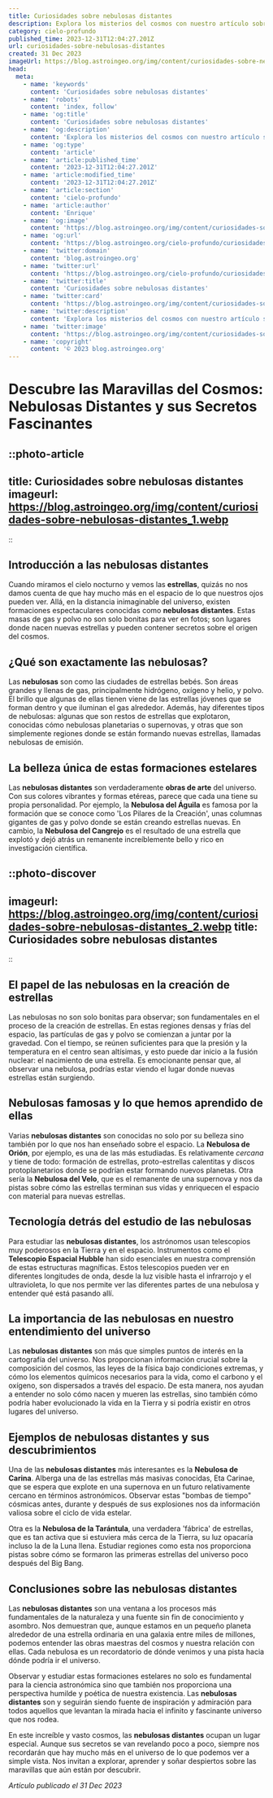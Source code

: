 ```yaml
---
title: Curiosidades sobre nebulosas distantes
description: Explora los misterios del cosmos con nuestro artículo sobre nebulosas distantes y descubre maravillas celestiales escondidas en el vasto universo.
category: cielo-profundo
published_time: 2023-12-31T12:04:27.201Z
url: curiosidades-sobre-nebulosas-distantes
created: 31 Dec 2023
imageUrl: https://blog.astroingeo.org/img/content/curiosidades-sobre-nebulosas-distantes_1.webp
head:
  meta:
    - name: 'keywords'
      content: 'Curiosidades sobre nebulosas distantes'
    - name: 'robots'
      content: 'index, follow'
    - name: 'og:title'
      content: 'Curiosidades sobre nebulosas distantes'
    - name: 'og:description'
      content: 'Explora los misterios del cosmos con nuestro artículo sobre nebulosas distantes y descubre maravillas celestiales escondidas en el vasto universo.'
    - name: 'og:type'
      content: 'article'
    - name: 'article:published_time'
      content: '2023-12-31T12:04:27.201Z'
    - name: 'article:modified_time'
      content: '2023-12-31T12:04:27.201Z'
    - name: 'article:section'
      content: 'cielo-profundo'
    - name: 'article:author'
      content: 'Enrique'
    - name: 'og:image'
      content: 'https://blog.astroingeo.org/img/content/curiosidades-sobre-nebulosas-distantes_1.webp'
    - name: 'og:url'
      content: 'https://blog.astroingeo.org/cielo-profundo/curiosidades-sobre-nebulosas-distantes'
    - name: 'twitter:domain'
      content: 'blog.astroingeo.org'
    - name: 'twitter:url'
      content: 'https://blog.astroingeo.org/cielo-profundo/curiosidades-sobre-nebulosas-distantes'
    - name: 'twitter:title'
      content: 'Curiosidades sobre nebulosas distantes'
    - name: 'twitter:card'
      content: 'https://blog.astroingeo.org/img/content/curiosidades-sobre-nebulosas-distantes_1.webp'
    - name: 'twitter:description'
      content: 'Explora los misterios del cosmos con nuestro artículo sobre nebulosas distantes y descubre maravillas celestiales escondidas en el vasto universo.'
    - name: 'twitter:image'
      content: 'https://blog.astroingeo.org/img/content/curiosidades-sobre-nebulosas-distantes_1.webp'
    - name: 'copyright'
      content: '© 2023 blog.astroingeo.org'
---
```

# Descubre las Maravillas del Cosmos: Nebulosas Distantes y sus Secretos Fascinantes

::photo-article
---
title: Curiosidades sobre nebulosas distantes
imageurl: https://blog.astroingeo.org/img/content/curiosidades-sobre-nebulosas-distantes_1.webp
---
::

## Introducción a las nebulosas distantes

Cuando miramos el cielo nocturno y vemos las **estrellas**, quizás no nos damos cuenta de que hay mucho más en el espacio de lo que nuestros ojos pueden ver. Allá, en la distancia inimaginable del universo, existen formaciones espectaculares conocidas como **nebulosas distantes**. Estas masas de gas y polvo no son solo bonitas para ver en fotos; son lugares donde nacen nuevas estrellas y pueden contener secretos sobre el origen del cosmos.

## ¿Qué son exactamente las nebulosas?

Las **nebulosas** son como las ciudades de estrellas bebés. Son áreas grandes y llenas de gas, principalmente hidrógeno, oxígeno y helio, y polvo. El brillo que algunas de ellas tienen viene de las estrellas jóvenes que se forman dentro y que iluminan el gas alrededor. Además, hay diferentes tipos de nebulosas: algunas que son restos de estrellas que explotaron, conocidas cómo nebulosas planetarias o supernovas, y otras que son simplemente regiones donde se están formando nuevas estrellas, llamadas nebulosas de emisión.

## La belleza única de estas formaciones estelares

Las **nebulosas distantes** son verdaderamente **obras de arte** del universo. Con sus colores vibrantes y formas etéreas, parece que cada una tiene su propia personalidad. Por ejemplo, la **Nebulosa del Águila** es famosa por la formación que se conoce como 'Los Pilares de la Creación', unas columnas gigantes de gas y polvo donde se están creando estrellas nuevas. En cambio, la **Nebulosa del Cangrejo** es el resultado de una estrella que explotó y dejó atrás un remanente increíblemente bello y rico en investigación científica.


::photo-discover
---
imageurl: https://blog.astroingeo.org/img/content/curiosidades-sobre-nebulosas-distantes_2.webp
title: Curiosidades sobre nebulosas distantes
---
::

## El papel de las nebulosas en la creación de estrellas

Las nebulosas no son solo bonitas para observar; son fundamentales en el proceso de la creación de estrellas. En estas regiones densas y frías del espacio, las partículas de gas y polvo se comienzan a juntar por la gravedad. Con el tiempo, se reúnen suficientes para que la presión y la temperatura en el centro sean altísimas, y esto puede dar inicio a la fusión nuclear: el nacimiento de una estrella. Es emocionante pensar que, al observar una nebulosa, podrías estar viendo el lugar donde nuevas estrellas están surgiendo.

## Nebulosas famosas y lo que hemos aprendido de ellas

Varias **nebulosas distantes** son conocidas no solo por su belleza sino también por lo que nos han enseñado sobre el espacio. La **Nebulosa de Orión**, por ejemplo, es una de las más estudiadas. Es relativamente *cercana* y tiene de todo: formación de estrellas, proto-estrellas calentitas y discos protoplanetarios donde se podrían estar formando nuevos planetas. Otra sería la **Nebulosa del Velo**, que es el remanente de una supernova y nos da pistas sobre cómo las estrellas terminan sus vidas y enriquecen el espacio con material para nuevas estrellas.

## Tecnología detrás del estudio de las nebulosas

Para estudiar las **nebulosas distantes**, los astrónomos usan telescopios muy poderosos en la Tierra y en el espacio. Instrumentos como el **Telescopio Espacial Hubble** han sido esenciales en nuestra comprensión de estas estructuras magníficas. Estos telescopios pueden ver en diferentes longitudes de onda, desde la luz visible hasta el infrarrojo y el ultravioleta, lo que nos permite ver las diferentes partes de una nebulosa y entender qué está pasando allí.

## La importancia de las nebulosas en nuestro entendimiento del universo

Las **nebulosas distantes** son más que simples puntos de interés en la cartografía del universo. Nos proporcionan información crucial sobre la composición del cosmos, las leyes de la física bajo condiciones extremas, y cómo los elementos químicos necesarios para la vida, como el carbono y el oxígeno, son dispersados a través del espacio. De esta manera, nos ayudan a entender no solo cómo nacen y mueren las estrellas, sino también cómo podría haber evolucionado la vida en la Tierra y si podría existir en otros lugares del universo.

## Ejemplos de nebulosas distantes y sus descubrimientos

Una de las **nebulosas distantes** más interesantes es la **Nebulosa de Carina**. Alberga una de las estrellas más masivas conocidas, Eta Carinae, que se espera que explote en una supernova en un futuro relativamente cercano en términos astronómicos. Observar estas "bombas de tiempo" cósmicas antes, durante y después de sus explosiones nos da información valiosa sobre el ciclo de vida estelar.

Otra es la **Nebulosa de la Tarántula**, una verdadera 'fábrica' de estrellas, que es tan activa que si estuviera más cerca de la Tierra, su luz opacaría incluso la de la Luna llena. Estudiar regiones como esta nos proporciona pistas sobre cómo se formaron las primeras estrellas del universo poco después del Big Bang.

## Conclusiones sobre las nebulosas distantes

Las **nebulosas distantes** son una ventana a los procesos más fundamentales de la naturaleza y una fuente sin fin de conocimiento y asombro. Nos demuestran que, aunque estamos en un pequeño planeta alrededor de una estrella ordinaria en una galaxia entre miles de millones, podemos entender las obras maestras del cosmos y nuestra relación con ellas. Cada nebulosa es un recordatorio de dónde venimos y una pista hacia dónde podría ir el universo.

Observar y estudiar estas formaciones estelares no solo es fundamental para la ciencia astronómica sino que también nos proporciona una perspectiva humilde y poética de nuestra existencia. Las **nebulosas distantes** son y seguirán siendo fuente de inspiración y admiración para todos aquellos que levantan la mirada hacia el infinito y fascinante universo que nos rodea.

En este increíble y vasto cosmos, las **nebulosas distantes** ocupan un lugar especial. Aunque sus secretos se van revelando poco a poco, siempre nos recordarán que hay mucho más en el universo de lo que podemos ver a simple vista. Nos invitan a explorar, aprender y soñar despiertos sobre las maravillas que aún están por descubrir.

_Artículo publicado el 31 Dec 2023_